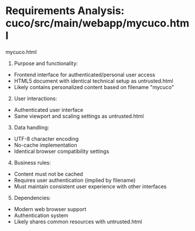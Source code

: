 # Requirements Analysis: cuco/src/main/webapp/mycuco.html

mycuco.html
1. Purpose and functionality:
- Frontend interface for authenticated/personal user access
- HTML5 document with identical technical setup as untrusted.html
- Likely contains personalized content based on filename "mycuco"

2. User interactions:
- Authenticated user interface
- Same viewport and scaling settings as untrusted.html

3. Data handling:
- UTF-8 character encoding
- No-cache implementation
- Identical browser compatibility settings

4. Business rules:
- Content must not be cached
- Requires user authentication (implied by filename)
- Must maintain consistent user experience with other interfaces

5. Dependencies:
- Modern web browser support
- Authentication system
- Likely shares common resources with untrusted.html